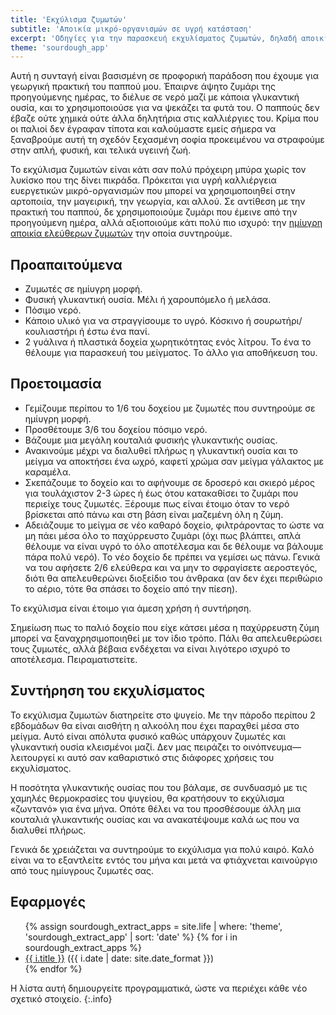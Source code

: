 ```yaml
---
title: 'Εκχύλισμα ζυμωτών'
subtitle: 'Αποικία μικρό-οργανισμών σε υγρή κατάσταση'
excerpt: 'Οδηγίες για την παρασκευή εκχυλίσματος ζυμωτών, δηλαδή αποικίας μικροοργανισμών σε υγρή κατάσταση.'
theme: 'sourdough_app'
---
```


Αυτή η συνταγή είναι βασισμένη σε προφορική παράδοση που έχουμε για
γεωργική πρακτική του παππού μου.  Έπαιρνε άψητο ζυμάρι της προηγούμενης
ημέρας, το διέλυε σε νερό μαζί με κάποια γλυκαντική ουσία, και το
χρησιμοποιούσε για να ψεκάζει τα φυτά του.  Ο παππούς δεν έβαζε ούτε
χημικά ούτε άλλα δηλητήρια στις καλλιέργιες του.  Κρίμα που οι παλιοί
δεν έγραφαν τίποτα και καλούμαστε εμείς σήμερα να ξαναβρούμε αυτή τη
σχεδόν ξεχασμένη σοφία προκειμένου να στραφούμε στην απλή, φυσική, και
τελικά υγειινή ζωή.

Το εκχύλισμα ζυμωτών είναι κάτι σαν πολύ πρόχειρη μπύρα χωρίς τον
λυκίσκο που της δίνει πικράδα.  Πρόκειται για υγρή καλλιέργεια
ευεργετικών μικρό-οργανισμών που μπορεί να χρησιμοποιηθεί στην
αρτοποιία, την μαγειρική, την γεωργία, και αλλού.  Σε αντίθεση με την
πρακτική του παππού, δε χρησιμοποιούμε ζυμάρι που έμεινε από την
προηγούμενη ημέρα, αλλά αξιοποιούμε κάτι πολύ πιο ισχυρό: την [ημίυγρη
αποικία ελεύθερων ζυμωτών](https://protesilaos.com/life/2019-03-08-sourdough/) την οποία
συντηρούμε.

## Προαπαιτούμενα

* Ζυμωτές σε ημίυγρη μορφή.
* Φυσική γλυκαντική ουσία.  Μέλι ή χαρουπόμελο ή μελάσα.
* Πόσιμο νερό.
* Κάποιο υλικό για να στραγγίσουμε το υγρό.  Κόσκινο
  ή σουρωτήρι/κουλιαστήρι ή έστω ένα πανί.
* 2 γυάλινα ή πλαστικά δοχεία χωρητικότητας ενός λίτρου.  Το ένα το
  θέλουμε για παρασκευή του μείγματος.  Το άλλο για αποθήκευση του.

## Προετοιμασία

* Γεμίζουμε περίπου το 1/6 του δοχείου με ζυμωτές που συντηρούμε σε
  ημίυγρη μορφή.
* Προσθέτουμε 3/6 του δοχείου πόσιμο νερό.
* Βάζουμε μια μεγάλη κουταλιά φυσικής γλυκαντικής ουσίας.
* Ανακινούμε μέχρι να διαλυθεί πλήρως η γλυκαντική ουσία και το μείγμα
  να αποκτήσει ένα ωχρό, καφετί χρώμα σαν μείγμα γάλακτος με καραμέλα.
* Σκεπάζουμε το δοχείο και το αφήνουμε σε δροσερό και σκιερό μέρος για
  τουλάχιστον 2-3 ώρες ή έως ότου κατακαθίσει το ζυμάρι που περιείχε
  τους ζυμωτές.  Ξέρουμε πως είναι έτοιμο όταν το νερό βρίσκεται από
  πάνω και στη βάση είναι μαζεμένη όλη η ζύμη.
* Αδειάζουμε το μείγμα σε νέο καθαρό δοχείο, φιλτράροντας το ώστε να μη
  πάει μέσα όλο το παχύρρευστο ζυμάρι (όχι πως βλάπτει, απλά θέλουμε να
  είναι υγρό το όλο αποτέλεσμα και δε θέλουμε να βάλουμε πάρα πολύ
  νερό).  Το νέο δοχείο δε πρέπει να γεμίσει ως πάνω.  Γενικά να του
  αφήσετε 2/6 ελεύθερα και να μην το σφραγίσετε αεροστεγός, διότι θα
  απελευθερώνει διοξείδιο του άνθρακα (αν δεν έχει περιθώριο το αέριο,
  τότε θα σπάσει το δοχείο από την πίεση).

Το εκχύλισμα είναι έτοιμο για άμεση χρήση ή συντήρηση.

Σημείωση πως το παλιό δοχείο που είχε κάτσει μέσα η παχύρρευστη ζύμη
μπορεί να ξαναχρησιμοποιηθεί με τον ίδιο τρόπο.  Πάλι θα απελευθερώσει
τους ζυμωτές, αλλά βέβαια ενδέχεται να είναι λιγότερο ισχυρό το
αποτέλεσμα.  Πειραματιστείτε.

## Συντήρηση του εκχυλίσματος

Το εκχύλισμα ζυμωτών διατηρείτε στο ψυγείο.  Με την πάροδο περίπου
2 εβδομάδων θα είναι αισθήτη η αλκοόλη που έχει παραχθεί μέσα στο
μείγμα.  Αυτό είναι απόλυτα φυσικό καθώς υπάρχουν ζυμωτές και γλυκαντική
ουσία κλεισμένοι μαζί.  Δεν μας πειράζει το οινόπνευμα—λειτουργεί κι
αυτό σαν καθαριστικό στις διάφορες χρήσεις του εκχυλίσματος.

Η ποσότητα γλυκαντικής ουσίας που του βάλαμε, σε συνδυασμό με τις
χαμηλές θερμοκρασίες του ψυγείου, θα κρατήσουν το εκχύλισμα «ζωντανό»
για ένα μήνα.  Οπότε θέλει να του προσθέσουμε άλλη μια κουταλιά
γλυκαντικής ουσίας και να ανακατέψουμε καλά ως που να διαλυθεί πλήρως.

Γενικά δε χρειάζεται να συντηρούμε το εκχύλισμα για πολύ καιρό.  Καλό
είναι να το εξαντλείτε εντός του μήνα και μετά να φτιάχνεται καινούργιο
από τους ημίυγρους ζυμωτές σας.

## Εφαρμογές

<ul>
{% assign sourdough_extract_apps = site.life | where: 'theme', 'sourdough_extract_app' | sort: 'date' %}
{% for i in sourdough_extract_apps %}
	<li>
		<a href="{{ i.url | relative_url }}">{{ i.title }}</a> ({{ i.date | date: site.date_format }})
	</li>
{% endfor %}
</ul>

Η λίστα αυτή δημιουργείτε προγραμματικά, ώστε να περιέχει κάθε νέο
σχετικό στοιχείο.
{:.info}

